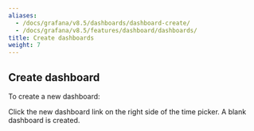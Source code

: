 ```yaml
---
aliases:
  - /docs/grafana/v8.5/dashboards/dashboard-create/
  - /docs/grafana/v8.5/features/dashboard/dashboards/
title: Create dashboards
weight: 7
---
```


## Create dashboard

To create a new dashboard:

Click the new dashboard link on the right side of the time picker. A blank dashboard is created.
